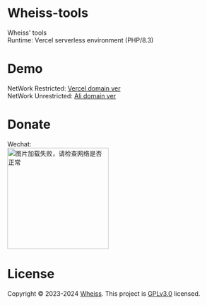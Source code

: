 # Wheiss-tools
Wheiss' tools
<br>
Runtime: Vercel serverless environment (PHP/8.3)

# Demo
NetWork Restricted: <a href="https://wheiss-tool.vercel.app/">Vercel domain ver</a>
<br>
NetWork Unrestricted: <a href="https://tool.wheiss.com/">Ali domain ver</a>

# Donate
Wechat: 
<br>
<img border="0" src="https://tool.wheiss.com/zanzhu.webp" alt="图片加载失败，请检查网络是否正常" width="229" height="229">

# License
Copyright © 2023-2024 <a href="https://www.wheiss.com/">Wheiss</a>. This project is <a href="https://github.com/WheissCherry/Wheiss-tools/blob/main/LICENSE">GPLv3.0</a> licensed.
